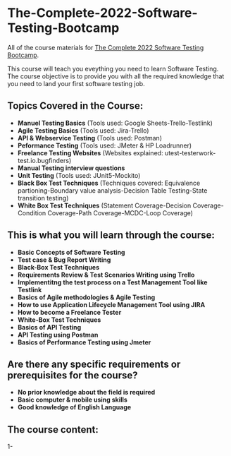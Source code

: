 # The-Complete-2022-Software-Testing-Bootcamp
All of the course materials for [The Complete 2022 Software Testing Bootcamp](https://www.udemy.com/course/testerbootcamp/). 

This course will teach you eveything you need to learn Software Testing. The course objective is to provide you with all the required knowledge that you need to land your first software testing job. 

## Topics Covered in the Course: 
-  **Manuel Testing Basics** (Tools used: Google Sheets-Trello-Testlink)
-  **Agile Testing Basics** (Tools used: Jira-Trello)
-  **API & Webservice Testing** (Tools used: Postman)
-  **Peformance Testing** (Tools used: JMeter & HP Loadrunner)
-  **Freelance Testing Websites** (Websites explained: utest-testerwork-test.io.bugfinders)
-  **Manual Testing interview questions** 
-  **Unit Testing** (Tools used: JUnit5-Mockito)
-  **Black Box Test Techniques** (Techniques covered: Equivalence partioning-Boundary value analysis-Decision Table Testing-State transition testing)
-  **White Box Test Techniques** (Statement Coverage-Decision Coverage-Condition Coverage-Path Coverage-MCDC-Loop Coverage)

## This is what you will learn through the course: 
- **Basic Concepts of Software Testing**
- **Test case & Bug Report Writing**
- **Black-Box Test Techniques**
- **Requirements Review & Test Scenarios Writing using Trello**
- **Implementitng the test process on a Test Management Tool like Testlink**
- **Basics of Agile methodologies & Agile Testing** 
- **How to use Application Lifecycle Management Tool using JIRA**
- **How to become a Freelance Tester**
- **White-Box Test Techniques**
- **Basics of API Testing**
- **API Testing using Postman**
- **Basics of Performance Testing using Jmeter**

## Are there any specific requirements or prerequisites for the course? 
- **No prior knowledge about the field is required**
- **Basic computer & mobile using skills**
- **Good knowledge of English Language**

## The course content:
1-

